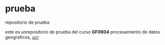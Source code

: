 # prueba
repositorio de prueba

este es unrepositorio de prueba del curso **GF0604** procesamiento de datos geograficos, [ucr](https://www.ucr.ac.cr/)
